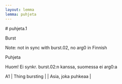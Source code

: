 ```yaml
---
layout: lemma
lemma: puhjeta
---
```


<div class="sense">
# <span class="sensename">puhjeta.1</span>

<span class="description">Burst</span>

Note: not in sync with burst.02, no arg0 in Finnish

<span class="description">Puhjeta</span>

Huom! Ei synkr. burst.02:n kanssa, suomessa ei arg0:a

A1 | Thing bursting |   | Asia, joka puhkeaa |  

</div>

